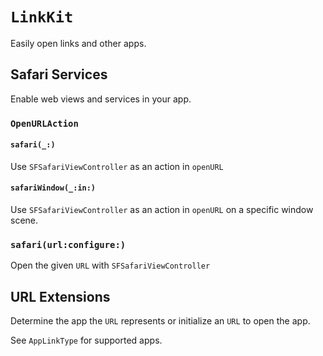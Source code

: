 # ``LinkKit``

Easily open links and other apps.

## Safari Services

Enable web views and services in your app.

### `OpenURLAction`

#### `safari(_:)`

Use `SFSafariViewController` as an action in `openURL`

#### `safariWindow(_:in:)`

Use `SFSafariViewController` as an action in `openURL` on a specific window scene.

### `safari(url:configure:)`

Open the given `URL` with `SFSafariViewController`

## URL Extensions

Determine the app the `URL` represents or initialize an `URL` to open the app.

See ``AppLinkType`` for supported apps.
